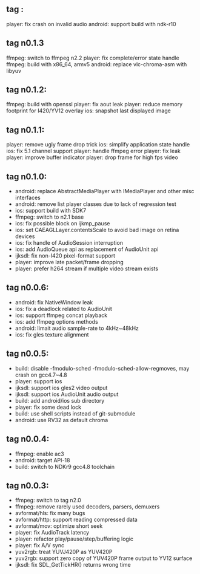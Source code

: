 tag <next>:
--------------------------------
player: fix crash on invalid audio
android: support build with ndk-r10

tag n0.1.3
--------------------------------
ffmpeg: switch to ffmpeg n2.2
player: fix complete/error state handle
ffmpeg: build with x86_64, armv5
android: replace vlc-chroma-asm with libyuv

tag n0.1.2:
--------------------------------
ffmpeg: build with openssl
player: fix aout leak
player: reduce memory footprint for I420/YV12 overlay
ios: snapshot last displayed image

tag n0.1.1:
--------------------------------
player: remove ugly frame drop trick
ios: simplify application state handle
ios: fix 5.1 channel support
player: handle ffmpeg error
player: fix leak
player: improve buffer indicator
player: drop frame for high fps video

tag n0.1.0:
--------------------------------
- android: replace AbstractMediaPlayer with IMediaPlayer and other misc interfaces
- android: remove list player classes due to lack of regression test
- ios: support build with SDK7
- ffmpeg: switch to n2.1 base
- ios: fix possible block on ijkmp_pause
- ios: set CAEAGLLayer.contentsScale to avoid bad image on retina devices
- ios: fix handle of AudioSession interruption
- ios: add AudioQueue api as replacement of AudioUnit api
- ijksdl: fix non-I420 pixel-format support
- player: improve late packet/frame dropping
- player: prefer h264 stream if multiple video stream exists

tag n0.0.6:
--------------------------------
- android: fix NativeWindow leak
- ios: fix a deadlock related to AudioUnit
- ios: support ffmpeg concat playback
- ios: add ffmpeg options methods
- android: limait audio sample-rate to 4kHz~48kHz
- ios: fix gles texture alignment

tag n0.0.5:
--------------------------------
- build: disable -fmodulo-sched -fmodulo-sched-allow-regmoves, may crash on gcc4.7~4.8
- player: support ios
- ijksdl: support ios gles2 video output
- ijksdl: support ios AudioUnit audio output
- build: add android/ios sub directory
- player: fix some dead lock
- build: use shell scripts instead of git-submodule
- android: use RV32 as default chroma

tag n0.0.4:
--------------------------------
- ffmpeg: enable ac3
- android: target API-18
- build: switch to NDKr9 gcc4.8 toolchain

tag n0.0.3:
--------------------------------
- ffmpeg: switch to tag n2.0
- ffmpeg: remove rarely used decoders, parsers, demuxers
- avformat/hls: fix many bugs
- avformat/http: support reading compressed data
- avformat/mov: optimize short seek
- player: fix AudioTrack latency
- player: refactor play/pause/step/buffering logic
- player: fix A/V sync
- yuv2rgb: treat YUVJ420P as YUV420P
- yuv2rgb: support zero copy of YUV420P frame output to YV12 surface
- ijksdl: fix SDL_GetTickHR() returns wrong time 
